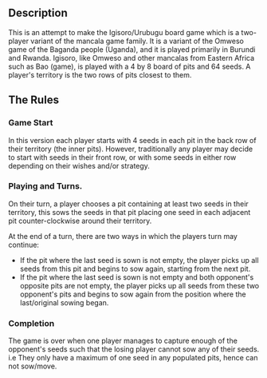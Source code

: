 <HTML>

## Description

This is an attempt to make the Igisoro/Urubugu board game which is a two-player variant of the mancala game family. It is a variant of the Omweso game of the Baganda people (Uganda), and it is played primarily in Burundi and Rwanda. Igisoro, like Omweso and other mancalas from Eastern Africa such as Bao (game), is played with a 4 by 8 board of pits and 64 seeds. A player's territory is the two rows of pits closest to them.

## The Rules

### Game Start

In this version each player starts with 4 seeds in each pit in the back row of their territory (the inner pits). However, traditionally any player may decide to start with seeds in their front row, or with some seeds in either row depending on their wishes and/or strategy.

### Playing and Turns.

On their turn, a player chooses a pit containing at least two seeds in their territory, this sows the seeds in that pit placing one seed in each adjacent pit counter-clockwise around their territory.

At the end of a turn, there are two ways in which the players turn may continue:

- If the pit where the last seed is sown is not empty, the player picks up all seeds from this pit and begins to sow again, starting from the next pit.
- If the pit where the last seed is sown is not empty and both opponent's opposite pits are not empty, the player picks up all seeds from these two opponent's pits and begins to sow again from the position where the last/original sowing began.

### Completion

The game is over when one player manages to capture enough of the opponent's seeds such that the losing player cannot sow any of their seeds. i.e They only have a maximum of one seed in any populated pits, hence can not sow/move.

</HTML>
